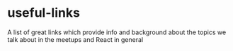 # useful-links
A list of great links which provide info and background about the topics we talk about in the meetups and React in general
